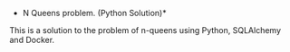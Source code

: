 * N Queens problem. (Python Solution)*

This is a solution to the problem of n-queens using Python, SQLAlchemy and Docker.